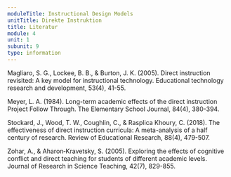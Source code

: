 ```yaml
---
moduleTitle: Instructional Design Models
unitTitle: Direkte Instruktion
title: Literatur
module: 4
unit: 1
subunit: 9
type: information
---
```



Magliaro, S. G., Lockee, B. B., & Burton, J. K. (2005). Direct instruction revisited: A key model for instructional technology. Educational technology research and development, 53(4), 41-55.

Meyer, L. A. (1984). Long-term academic effects of the direct instruction Project Follow Through. The Elementary School Journal, 84(4), 380-394.

Stockard, J., Wood, T. W., Coughlin, C., & Rasplica Khoury, C. (2018). The effectiveness of direct instruction curricula: A meta-analysis of a half century of research. Review of Educational Research, 88(4), 479-507.

Zohar, A., & Aharon‐Kravetsky, S. (2005). Exploring the effects of cognitive conflict and direct teaching for students of different academic levels. Journal of Research in Science Teaching, 42(7), 829-855.